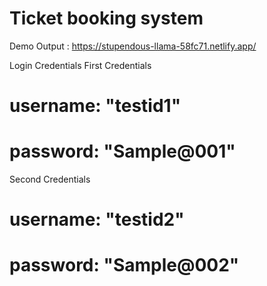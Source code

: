 # Ticket booking system 
Demo 
Output : https://stupendous-llama-58fc71.netlify.app/

Login Credentials
First Credentials
 # username: "testid1"
 # password: "Sample@001"

Second Credentials
  # username: "testid2"
  # password: "Sample@002"


